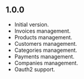 ## 1.0.0

- Initial version.
- Invoices management.
- Products management.
- Customers management.
- Categories management.
- Payments management.
- Companies management.
- Oauth2 support.
